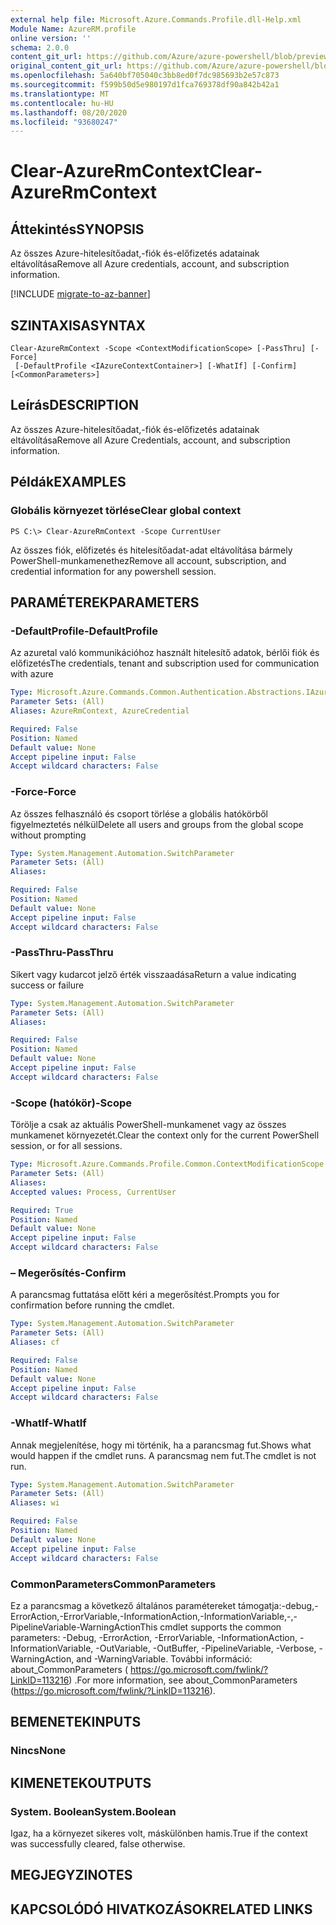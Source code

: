 ```yaml
---
external help file: Microsoft.Azure.Commands.Profile.dll-Help.xml
Module Name: AzureRM.profile
online version: ''
schema: 2.0.0
content_git_url: https://github.com/Azure/azure-powershell/blob/preview/src/ResourceManager/Profile/Commands.Profile/help/Clear-AzureRmContext.md
original_content_git_url: https://github.com/Azure/azure-powershell/blob/preview/src/ResourceManager/Profile/Commands.Profile/help/Clear-AzureRmContext.md
ms.openlocfilehash: 5a640bf705040c3bb8ed0f7dc985693b2e57c873
ms.sourcegitcommit: f599b50d5e980197d1fca769378df90a842b42a1
ms.translationtype: MT
ms.contentlocale: hu-HU
ms.lasthandoff: 08/20/2020
ms.locfileid: "93680247"
---
```

# <span data-ttu-id="fa45e-101">Clear-AzureRmContext</span><span class="sxs-lookup"><span data-stu-id="fa45e-101">Clear-AzureRmContext</span></span>

## <span data-ttu-id="fa45e-102">Áttekintés</span><span class="sxs-lookup"><span data-stu-id="fa45e-102">SYNOPSIS</span></span>
<span data-ttu-id="fa45e-103">Az összes Azure-hitelesítőadat,-fiók és-előfizetés adatainak eltávolítása</span><span class="sxs-lookup"><span data-stu-id="fa45e-103">Remove all Azure credentials, account, and subscription information.</span></span>

[!INCLUDE [migrate-to-az-banner](../../includes/migrate-to-az-banner.md)]

## <span data-ttu-id="fa45e-104">SZINTAXISA</span><span class="sxs-lookup"><span data-stu-id="fa45e-104">SYNTAX</span></span>

```
Clear-AzureRmContext -Scope <ContextModificationScope> [-PassThru] [-Force]
 [-DefaultProfile <IAzureContextContainer>] [-WhatIf] [-Confirm] [<CommonParameters>]
```

## <span data-ttu-id="fa45e-105">Leírás</span><span class="sxs-lookup"><span data-stu-id="fa45e-105">DESCRIPTION</span></span>
<span data-ttu-id="fa45e-106">Az összes Azure-hitelesítőadat,-fiók és-előfizetés adatainak eltávolítása</span><span class="sxs-lookup"><span data-stu-id="fa45e-106">Remove all Azure Credentials, account, and subscription information.</span></span>

## <span data-ttu-id="fa45e-107">Példák</span><span class="sxs-lookup"><span data-stu-id="fa45e-107">EXAMPLES</span></span>

### <span data-ttu-id="fa45e-108">Globális környezet törlése</span><span class="sxs-lookup"><span data-stu-id="fa45e-108">Clear global context</span></span>
```
PS C:\> Clear-AzureRmContext -Scope CurrentUser
```

<span data-ttu-id="fa45e-109">Az összes fiók, előfizetés és hitelesítőadat-adat eltávolítása bármely PowerShell-munkamenethez</span><span class="sxs-lookup"><span data-stu-id="fa45e-109">Remove all account, subscription, and credential information for any powershell session.</span></span>

## <span data-ttu-id="fa45e-110">PARAMÉTEREK</span><span class="sxs-lookup"><span data-stu-id="fa45e-110">PARAMETERS</span></span>

### <span data-ttu-id="fa45e-111">-DefaultProfile</span><span class="sxs-lookup"><span data-stu-id="fa45e-111">-DefaultProfile</span></span>
<span data-ttu-id="fa45e-112">Az azuretal való kommunikációhoz használt hitelesítő adatok, bérlői fiók és előfizetés</span><span class="sxs-lookup"><span data-stu-id="fa45e-112">The credentials, tenant and subscription used for communication with azure</span></span>

```yaml
Type: Microsoft.Azure.Commands.Common.Authentication.Abstractions.IAzureContextContainer
Parameter Sets: (All)
Aliases: AzureRmContext, AzureCredential

Required: False
Position: Named
Default value: None
Accept pipeline input: False
Accept wildcard characters: False
```

### <span data-ttu-id="fa45e-113">-Force</span><span class="sxs-lookup"><span data-stu-id="fa45e-113">-Force</span></span>
<span data-ttu-id="fa45e-114">Az összes felhasználó és csoport törlése a globális hatókörből figyelmeztetés nélkül</span><span class="sxs-lookup"><span data-stu-id="fa45e-114">Delete all users and groups from the global scope without prompting</span></span>

```yaml
Type: System.Management.Automation.SwitchParameter
Parameter Sets: (All)
Aliases: 

Required: False
Position: Named
Default value: None
Accept pipeline input: False
Accept wildcard characters: False
```

### <span data-ttu-id="fa45e-115">-PassThru</span><span class="sxs-lookup"><span data-stu-id="fa45e-115">-PassThru</span></span>
<span data-ttu-id="fa45e-116">Sikert vagy kudarcot jelző érték visszaadása</span><span class="sxs-lookup"><span data-stu-id="fa45e-116">Return a value indicating success or failure</span></span>

```yaml
Type: System.Management.Automation.SwitchParameter
Parameter Sets: (All)
Aliases: 

Required: False
Position: Named
Default value: None
Accept pipeline input: False
Accept wildcard characters: False
```

### <span data-ttu-id="fa45e-117">-Scope (hatókör)</span><span class="sxs-lookup"><span data-stu-id="fa45e-117">-Scope</span></span>
<span data-ttu-id="fa45e-118">Törölje a csak az aktuális PowerShell-munkamenet vagy az összes munkamenet környezetét.</span><span class="sxs-lookup"><span data-stu-id="fa45e-118">Clear the context only for the current PowerShell session, or for all sessions.</span></span>

```yaml
Type: Microsoft.Azure.Commands.Profile.Common.ContextModificationScope
Parameter Sets: (All)
Aliases: 
Accepted values: Process, CurrentUser

Required: True
Position: Named
Default value: None
Accept pipeline input: False
Accept wildcard characters: False
```

### <span data-ttu-id="fa45e-119">– Megerősítés</span><span class="sxs-lookup"><span data-stu-id="fa45e-119">-Confirm</span></span>
<span data-ttu-id="fa45e-120">A parancsmag futtatása előtt kéri a megerősítést.</span><span class="sxs-lookup"><span data-stu-id="fa45e-120">Prompts you for confirmation before running the cmdlet.</span></span>

```yaml
Type: System.Management.Automation.SwitchParameter
Parameter Sets: (All)
Aliases: cf

Required: False
Position: Named
Default value: None
Accept pipeline input: False
Accept wildcard characters: False
```

### <span data-ttu-id="fa45e-121">-WhatIf</span><span class="sxs-lookup"><span data-stu-id="fa45e-121">-WhatIf</span></span>
<span data-ttu-id="fa45e-122">Annak megjelenítése, hogy mi történik, ha a parancsmag fut.</span><span class="sxs-lookup"><span data-stu-id="fa45e-122">Shows what would happen if the cmdlet runs.</span></span>
<span data-ttu-id="fa45e-123">A parancsmag nem fut.</span><span class="sxs-lookup"><span data-stu-id="fa45e-123">The cmdlet is not run.</span></span>

```yaml
Type: System.Management.Automation.SwitchParameter
Parameter Sets: (All)
Aliases: wi

Required: False
Position: Named
Default value: None
Accept pipeline input: False
Accept wildcard characters: False
```

### <span data-ttu-id="fa45e-124">CommonParameters</span><span class="sxs-lookup"><span data-stu-id="fa45e-124">CommonParameters</span></span>
<span data-ttu-id="fa45e-125">Ez a parancsmag a következő általános paramétereket támogatja:-debug,-ErrorAction,-ErrorVariable,-InformationAction,-InformationVariable,-,-PipelineVariable-WarningAction</span><span class="sxs-lookup"><span data-stu-id="fa45e-125">This cmdlet supports the common parameters: -Debug, -ErrorAction, -ErrorVariable, -InformationAction, -InformationVariable, -OutVariable, -OutBuffer, -PipelineVariable, -Verbose, -WarningAction, and -WarningVariable.</span></span> <span data-ttu-id="fa45e-126">További információ: about_CommonParameters ( https://go.microsoft.com/fwlink/?LinkID=113216) .</span><span class="sxs-lookup"><span data-stu-id="fa45e-126">For more information, see about_CommonParameters (https://go.microsoft.com/fwlink/?LinkID=113216).</span></span>

## <span data-ttu-id="fa45e-127">BEMENETEK</span><span class="sxs-lookup"><span data-stu-id="fa45e-127">INPUTS</span></span>

### <span data-ttu-id="fa45e-128">Nincs</span><span class="sxs-lookup"><span data-stu-id="fa45e-128">None</span></span>

## <span data-ttu-id="fa45e-129">KIMENETEK</span><span class="sxs-lookup"><span data-stu-id="fa45e-129">OUTPUTS</span></span>

### <span data-ttu-id="fa45e-130">System. Boolean</span><span class="sxs-lookup"><span data-stu-id="fa45e-130">System.Boolean</span></span>
<span data-ttu-id="fa45e-131">Igaz, ha a környezet sikeres volt, máskülönben hamis.</span><span class="sxs-lookup"><span data-stu-id="fa45e-131">True if the context was successfully cleared, false otherwise.</span></span>

## <span data-ttu-id="fa45e-132">MEGJEGYZI</span><span class="sxs-lookup"><span data-stu-id="fa45e-132">NOTES</span></span>

## <span data-ttu-id="fa45e-133">KAPCSOLÓDÓ HIVATKOZÁSOK</span><span class="sxs-lookup"><span data-stu-id="fa45e-133">RELATED LINKS</span></span>

